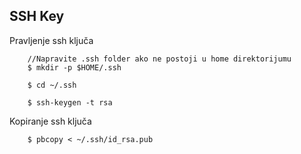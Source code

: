 ## SSH Key

Pravljenje ssh ključa

        //Napravite .ssh folder ako ne postoji u home direktorijumu
        $ mkdir -p $HOME/.ssh

        $ cd ~/.ssh

        $ ssh-keygen -t rsa

Kopiranje ssh ključa

        $ pbcopy < ~/.ssh/id_rsa.pub
